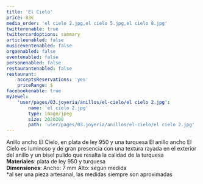```yaml
---
title: 'El Cielo'
price: 83€
media_order: 'el cielo 2.jpg,el cielo 5.jpg,el cielo 8.jpg'
twitterenable: true
twittercardoptions: summary
articleenabled: false
musiceventenabled: false
orgaenabled: false
eventenabled: false
personenabled: false
restaurantenabled: false
restaurant:
    acceptsReservations: 'yes'
    priceRange: $
facebookenable: true
myJewel:
    'user/pages/03.joyeria/anillos/el-cielo/el cielo 2.jpg':
        name: 'el cielo 2.jpg'
        type: image/jpeg
        size: 2020208
        path: 'user/pages/03.joyeria/anillos/el-cielo/el cielo 2.jpg'
---
```


Anillo ancho El Cielo, en plata de ley 950 y una turquesa
El anillo ancho El Cielo es luminoso y de gran presencia con una textura rayada en el exterior del anillo y un bisel pulido que resalta la calidad de la turquesa </br>
**Materiales**: plata de ley 950 y turquesa </br>
**Dimensiones**: Ancho: 7 mm Alto: según medida </br>
*al ser una pieza artesanal, las medidas siempre son aproximadas